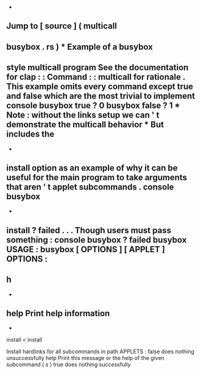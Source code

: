 *
Jump
to
[
source
]
(
multicall
-
busybox
.
rs
)
*
Example
of
a
busybox
-
style
multicall
program
See
the
documentation
for
clap
:
:
Command
:
:
multicall
for
rationale
.
This
example
omits
every
command
except
true
and
false
which
are
the
most
trivial
to
implement
console
busybox
true
?
0
busybox
false
?
1
*
Note
:
without
the
links
setup
we
can
'
t
demonstrate
the
multicall
behavior
*
But
includes
the
-
-
install
option
as
an
example
of
why
it
can
be
useful
for
the
main
program
to
take
arguments
that
aren
'
t
applet
subcommands
.
console
busybox
-
-
install
?
failed
.
.
.
Though
users
must
pass
something
:
console
busybox
?
failed
busybox
USAGE
:
busybox
[
OPTIONS
]
[
APPLET
]
OPTIONS
:
-
h
-
-
help
Print
help
information
-
-
install
<
install
>
Install
hardlinks
for
all
subcommands
in
path
APPLETS
:
false
does
nothing
unsuccessfully
help
Print
this
message
or
the
help
of
the
given
subcommand
(
s
)
true
does
nothing
successfully

